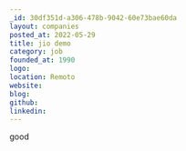 ```yaml
---
_id: 30df351d-a306-478b-9042-60e73bae60da
layout: companies
posted_at: 2022-05-29
title: jio demo
category: job
founded_at: 1990
logo: 
location: Remoto
website: 
blog: 
github: 
linkedin: 
---
```


good
          